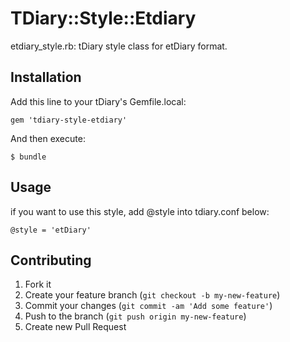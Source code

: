 # TDiary::Style::Etdiary

etdiary_style.rb: tDiary style class for etDiary format.

## Installation

Add this line to your tDiary's Gemfile.local:

    gem 'tdiary-style-etdiary'

And then execute:

    $ bundle

## Usage

if you want to use this style, add @style into tdiary.conf below:

    @style = 'etDiary'

## Contributing

1. Fork it
2. Create your feature branch (`git checkout -b my-new-feature`)
3. Commit your changes (`git commit -am 'Add some feature'`)
4. Push to the branch (`git push origin my-new-feature`)
5. Create new Pull Request
